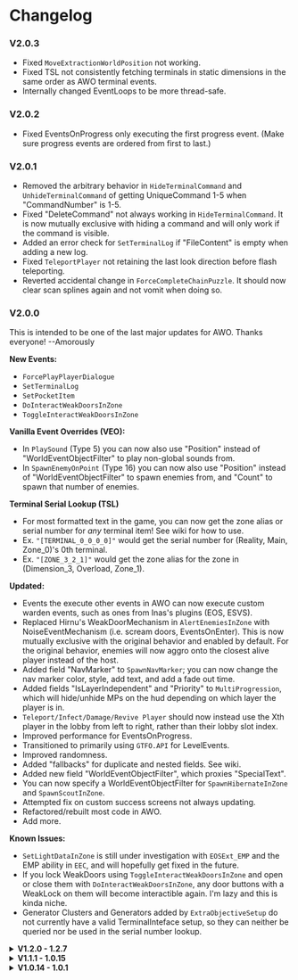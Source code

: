 # Changelog
### V2.0.3
  - Fixed ``MoveExtractionWorldPosition`` not working.
  - Fixed TSL not consistently fetching terminals in static dimensions in the same order as AWO terminal events.
  - Internally changed EventLoops to be more thread-safe.

### V2.0.2
  - Fixed EventsOnProgress only executing the first progress event. (Make sure progress events are ordered from first to last.) 

### V2.0.1
  - Removed the arbitrary behavior in `HideTerminalCommand` and `UnhideTerminalCommand` of getting UniqueCommand 1-5 when "CommandNumber" is 1-5. 
  - Fixed "DeleteCommand" not always working in `HideTerminalCommand`. It is now mutually exclusive with hiding a command and will only work if the command is visible.
  - Added an error check for `SetTerminalLog` if "FileContent" is empty when adding a new log.
  - Fixed `TeleportPlayer` not retaining the last look direction before flash teleporting.
  - Reverted accidental change in `ForceCompleteChainPuzzle`. It should now clear scan splines again and not vomit when doing so.

### V2.0.0
This is intended to be one of the last major updates for AWO. Thanks everyone! --Amorously

<b>New Events:</b>
  - `ForcePlayPlayerDialogue`
  - `SetTerminalLog`
  - `SetPocketItem`
  - `DoInteractWeakDoorsInZone`
  - `ToggleInteractWeakDoorsInZone`

<b>Vanilla Event Overrides (VEO):</b>
  - In `PlaySound` (Type 5) you can now also use "Position" instead of "WorldEventObjectFilter" to play non-global sounds from.
  - In `SpawnEnemyOnPoint` (Type 16) you can now also use "Position" instead of "WorldEventObjectFilter" to spawn enemies from, and "Count" to spawn that number of enemies.

<b>Terminal Serial Lookup (TSL)</b>
  - For most formatted text in the game, you can now get the zone alias or serial number for <i>any</i> terminal item! See wiki for how to use.
  - Ex. `"[TERMINAL_0_0_0_0]"` would get the serial number for (Reality, Main, Zone_0)'s 0th terminal.
  - Ex. `"[ZONE_3_2_1]"` would get the zone alias for the zone in (Dimension_3, Overload, Zone_1).

<b>Updated:</b>
  - Events the execute other events in AWO can now execute custom warden events, such as ones from Inas's plugins (EOS, ESVS).
  - Replaced Hirnu's WeakDoorMechanism in `AlertEnemiesInZone` with NoiseEventMechanism (i.e. scream doors, EventsOnEnter). This is now mutually exclusive with the original behavior and enabled by default. For the original behavior, enemies will now aggro onto the closest alive player instead of the host.
  - Added field "NavMarker" to `SpawnNavMarker`; you can now change the nav marker color, style, add text, and add a fade out time.
  - Added fields "IsLayerIndependent" and "Priority" to `MultiProgression`, which will hide/unhide MPs on the hud depending on which layer the player is in.
  - `Teleport/Infect/Damage/Revive Player` should now instead use the Xth player in the lobby from left to right, rather than their lobby slot index.
  - Improved performance for EventsOnProgress.
  - Transitioned to primarily using `GTFO.API` for LevelEvents.
  - Improved randomness.
  - Added "fallbacks" for duplicate and nested fields. See wiki.
  - Added new field "WorldEventObjectFilter", which proxies "SpecialText". 
  - You can now specify a WorldEventObjectFilter for `SpawnHibernateInZone` and `SpawnScoutInZone`.
  - Attempted fix on custom success screens not always updating.
  - Refactored/rebuilt most code in AWO. 
  - Add more.

<b>Known Issues:</b>
  - `SetLightDataInZone` is still under investigation with `EOSExt_EMP` and the EMP ability in `EEC`, and will hopefully get fixed in the future.
  - If you lock WeakDoors using `ToggleInteractWeakDoorsInZone` and open or close them with `DoInteractWeakDoorsInZone`, any door buttons with a WeakLock on them will become interactible again. I'm lazy and this is kinda niche.
  - Generator Clusters and Generators added by `ExtraObjectiveSetup` do not currently have a valid TerminalInteface setup, so they can neither be queried nor be used in the serial number lookup.

<details>
  <summary><b>V1.2.0 - 1.2.7</b></summary>
<br>

### V1.2.7
  - Added new event `SpecialHudTimer`.
  - Changed `CustomHudText` since it didn't need to be run in a coroutine.
  - Fixed EventsOnProgress killing the timer.
  - Fixed `NestedEvent` potentially crashing the game when there are more MaxRandomEvents than EventsToActivate. 
  - Fixed an issue where `PlayWaveRoarSound` would play wave roars one size larger than specified.
  - Removed the restriction of having only one active DOT `DamagePlayer` & IOT `InfectPlayer` event at a time.
  - Remembered to do the version bump.

### V1.2.6
  - Added new event `CustomHudText`.
  - Added a random event selection mode to `NestedEvent`.
  - You can now specify a WorldEventObjectFilter to use for `PlayWaveRoarSound`, `SpawnNavMarker`, & `MoveExtractionWorldPosition` via SpecialText.
  - Saved like, 20 bytes of memory for events that use coroutines.

### V1.2.5
  - `CleanupEnemiesInZone` hotfix, sry for the wait.

### V1.2.4
  - Added EventsOnProgress to `Countdown` and `Countup`.
  - You can now specify an area index for `AlertEnemiesInZone` (see wiki)
  - Fixed a potential sync issue with `LockSecurityDoor`.

### V1.2.3
  - You can now specify an area index for `CleanupEnemiesInZone`.

### V1.2.2
  - Fixed a major sync issue with AWO events that activate other events  (Countdown, Countup, NestedEvent, and StartEventLoop).
  - `SpawnHibernatesInZone` now also rerolls for enemies spawning too close to other enemies. After 5 failed attempts, you can choose whether or not to cope and spawn the hibernate anyway via Enabled (default true).

### V1.2.1
 - Added new event `PlayWaveRoarSound`.
 - Fixed `Countdown` and `Countup` using the incorrect BlinkIn/BlinkOut values.
 - Increased `SpawnHibernateInZone` player avoid distance >:(
 - Retroactively changed `ModifyPortalMachine` event name to `StartPortalMachine`, sorry

### V1.2.0
<b>New events:</b>
  - ShakeScreen
  - StartPortalMachine
  - SetSuccessScreen
  - PlaySubtitles
  - MultiProgression

<b>Updated:</b>
  - Fixed `LockSecurityDoor` not locking doors and implemented option to add text to locked door.
  <pre>{
    "Type": 10001,
    "Layer": 0,
    "DimensionIndex": 0,
    "LocalIndex": 1,
    "SpecialText": "<color=green>://ERROR! Ultra locked!!</color>"
}</pre>
  - Fixed `TeleportPlayer` not properly syncing between host-clients.
  - Fixed `SpawnScouts` & `SpawnHibernates` throwing errors in the console.
  - You can now use modded custom success screens! Just put the full prefab filepath in either the `SetSuccessScreen` event or RundownDB.
  - Disabled the Objective Extension module (if you were actually using this, DM me and I'll reenable it).

</details>

<details>
  <summary><b>V1.1.1 - 1.0.15</b></summary>
<br>

### V1.1.1
- Fixed `AdjustAWOTimer` bricking `Countdown` duration.
- Fixed `ForceCompleteChainPuzzle` throwing null reference errors if a CP doesn't have a spline.
- A positive TimeModifier for `AdjustAWOTimer` will now increase `Countup` instead of lowering it.
- AMAWO console debug/error messages now include the event name.

### V1.1.0
<b>New events:</b>
  - Countup (like Lockout2's E1 gimmick)
  - ForceCompleteChainPuzzle
  - SpawnNavMarker

<b>Updated:</b>
  - Countdown: you can now also use Duration outside of CountdownData class. Prioritizes backwards compatibility.
<pre>{
  "Type": 10010,
  "Duration": 60.0,
  "Countdown": {
    "TimerText": "Time Until Ends:",
    "TimerColor": "red",
    "EventsOnDone": []
  }
}</pre>
  - AdjustAWOTimer: Same as above. Added features for Countup.
  - SolveSecurityDoorAlarm: Now only changes door interaction state (Clearing CPs was broken, anyways). Use ForceCompleteChainPuzzle for this functionality.
  - AddTerminalCommand: You can now use TextDB for CommandDesc.
  - Refactored code in most AMAWO events.

### V1.0.1650

Fixed Active EventLoop Ids persisting between levels. 

### V1.0.15

Amorously makes and will continue to make cool contributions. First ones merged and compiled here. See the wiki for how to use them.
```
New events:
   - NestedEvent
   - StartEventLoop
   - StopEventLoop
   - TeleportPlayer
   - InfectPlayer
   - DamagePlayer
   - RevivePlayer
   - AdjustAWOTimer
```
</details>

<details>
  <summary><b>V1.0.14 - 1.0.1</b></summary>
<br>

### V1.0.14

thyunsus requests: cleanupenemiesinzone IncludeOnlyID (works same as ExcludeEnemyID but in reverse)

### V1.0.13

hideterminalcommands can now use a remove command entirely -switch, DeleteCommand default false. true it to make the command go poof entirely.

also some other tweaks and fixes here and there.

### V1.0.12

added AddChainPuzzleToSecurityDoor / 10027

Datablock example:

<pre>
              {
                "Type": 10027, // "AddChainPuzzleToSecurityDoor",
                "Layer": 0,
                "DimensionIndex": 0,
                "LocalIndex": 1,
                "WardenIntel": "door is rigged noob",
                "ChainPuzzle": 139
              }
</pre>

only effective on doors that have not been opened yet. on unlocked doors the handle goes back in its hole.

### V1.0.11

AddTerminalCommand does TriggerClient stuff, now it works as it should. ish. zero delay on the command but i can live with it. :)

### V1.0.10

minor tweaks to AddTerminalCommand and COMAMNDS list, noticed u could repeatedly add commands with the same command numbers, not nice. made a simple duplicate check, wont let u do it now.

### V1.0.9

would you like to have over 2 billion UniqueCommands? :) check TERMINALCOMMANDS.md for new commands 10024-10026 AddTerminalCommand, HideTerminalCommand, UnhideTerminalCommand

### V1.0.8

spawnhibernateinzone now avoids players, rerolls position until a position is found that doesnt spawn on a player, instantly aggroing it. also solvesecuritydoor might work better. ish.

### V1.0.7

spawnhibernateinzone now properly randomizes rotation of enemies, they don't all face (roughly) the same way. one enemy spawn goes by the eventdata spawnhibernates position + rotation (rotation.y should only be modified).

### V1.0.6

fixed CleanupEnemiesInZone

### V1.0.5

SolveSecurityDoorAlert now functions even if the door is locked by keycard, cell or lockednokey (type 3) .. it switches any chainpuzzle on the door into type 4.

### V1.0.4

alertenemiesinzone chagned (wakeup mechanism, weakdoor opening). devs: if u don't want weakdoors of zone to open, use "Enabled": false on the event (default true if missing). thanks thyunsus a lot for testing this!

### V1.0.3

v1.0.2 was flawed in one game-breaking way, fixed.

### V1.0.2

thy reported that countdown timers after checkpoints break and play old events again. made provisions to detect cp usage and seppuku accordingly. also, made a small change to how the after-events are executed.

### V1.0.1

initial.
</details>